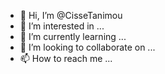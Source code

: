 - 👋 Hi, I’m @CisseTanimou
- 👀 I’m interested in ...
- 🌱 I’m currently learning ...
- 💞️ I’m looking to collaborate on ...
- 📫 How to reach me ...

<!---
CisseTanimou/CisseTanimou is a ✨ special ✨ repository because its `README.md` (this file) appears on your GitHub profile.
You can click the Preview link to take a look at your changes.
--->
